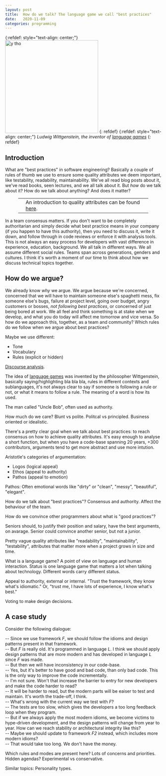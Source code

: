 ```yaml
---
layout: post
title:  How do we talk? The language game we call "best practices"
date:   2020-11-09
categories: programming
---
```


{:refdef: style="text-align: center;"}
<img src="{{ site.url }}/assets/img/wittgenstein.jpg" alt="y tho" height="300px"/>
{: refdef}
{:refdef: style="text-align: center;"}
*Ludwig Wittgenstein, the inventor of [language games](https://plato.stanford.edu/entries/wittgenstein/#LangGameFamiRese)*
{: refdef}

## Introduction

What are "best practices" in software engineering? Basically a couple of rules of thumb we use to ensure some quality attributes we deem important, like testability, readability, maintainability. We've all read blog posts about it, we've read books, seen lectures, and we all talk about it. But _how_ do we talk about it? How do we talk about anything? And does it matter?

<div style='margin: 1em 3em;'>
<table>
<tr>
<td><span class='fa fa-icon fa-info-circle fa-2x'></span></td>
<td>An introduction to quality attributes can be found <a href="https://medium.com/@nvashanin/quality-attributes-in-software-architecture-3844ea482732">here</a>.</td>
</tr>
</table>
</div>

In a team consensus matters. If you don't want to be completely authoritarian and simply decide what best practice means in your company (if you happen to have this authority), then you need to discuss it, write it down, and follow through in code reviews or enforce it with analysis tools. This is not always an easy process for developers with vast difference in experience, education, background. We all talk in different ways. We all assume different social rules. Teams span across generations, genders and cultures. I think it's worth a moment of our time to think about how we discuss technical topics together.

## How do we argue?

We already know _why_ we argue. We argue because we're concerned, concerned that we will have to maintain someone else's spaghetti mess, fix someone else's bugs, failure at project level, going over budget, angry customers or bosses, _not following best practices_, or concerned of just being bored at work. We all feel and think something is at stake when we develop, and what you do today will affect me tomorrow and vice versa. So how do we approach this, together, as a team and community? Which rules do we follow when we argue about best practices?

Maybe we use different:

* Tone
* Vocabulary
* Rules (explicit or hidden)

[Discourse analysis](https://en.wikipedia.org/wiki/Discourse_analysis).

The idea of [language games](https://en.wikipedia.org/wiki/Language_game_(philosophy)) was invented by the philosopher Wittgenstein, basically saying/highlighting bla bla bla, rules in different contexts and sublanguages, it's not always clear to say if someone is following a rule or not, or what it means to follow a rule. The meaning of a word is how its used.

The man called "Uncle Bob", often used as authority.

How much do we care? Blunt vs polite. Politcal vs principled. Business oriented or idealistic.

There's a pretty clear goal when we talk about best practices: to reach consensus on how to achieve quality attributes. It's easy enough to analyse a short function, but when you have a code-base spanning 20 years, +300 contributors, arguments tend to get more abstract and use more intution.

Aristotle's categories of argumentation:

* Logos (logical appeal)
* Ethos (appeal to authority)
* Pathos (appeal to emotion)

Pathos: Often emotional words like "dirty" or "clean", "messy", "beautiful", "elegant".

How do we talk about "best practices"? Consensus and authority. Affect the behaviour of the team.

How do we convince other programmers about what is "good practices"?

Seniors should, to justify their position and salary, have the best arguments, on avarage. Senior could convince another senior, but not a junior.

Pretty vague quality attributes like "readability", "maintainability", "testability", attributes that matter more when a project grows in size and time.

What is a language game? A point of view on language and human interaction. Status is one language game that matters a lot when talking about technology. Different words carry different status.

Appeal to authority, external or internal. "Trust the framework, they know what's idiomatic." Or, "trust me, I have lots of experience, I know what's best."

Voting to make design decisions.

## A case study

Consider the following dialogue:

-- Since we use framework *F*, we should follow the idioms and design patterns present in that framework.<br/>
-- But *F* is really old. It's programmed in language *L*. I think we should apply design patterns that are more modern and has developed in language *L* since *F* was made.<br/>
-- But then we will have inconsistency in our code-base.<br/>
-- Yes, but it's better to have good and bad code, than only bad code. This is the only way to improve the code incrementally.<br/>
-- I'm not sure. Won't that increase the barrier to entry for new developers and make the code harder to read?<br/>
-- It will be harder to read, but the modern parts will be eaiser to test and maintain. It's worth the trade-off, I think.<br/>
-- What's wrong with the current way we test with *F*?<br/>
-- The tests are too slow, which gives the developers a too long feedback loop when they program.<br/>
-- But if we always apply the most modern idioms, we become victims to hype-driven development, and the design patterns will change from year to year. How can we reach stability or architectural integrity like this?<br/>
-- Maybe we should update to framework *F2* instead, which includes more modern idioms?<br/>
-- That would take too long. We don't have the money.<br/>

Which rules and modes are present here? Lots of concerns and priorities. Hidden agendas? Experimental vs conservative.

Similar topics: Personality types.
